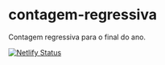 # contagem-regressiva
Contagem regressiva para o final do ano.

[![Netlify Status](https://api.netlify.com/api/v1/badges/e4f6442b-9ee7-46c6-8acf-e21cf4dc278b/deploy-status)](https://app.netlify.com/sites/techly-contagem-regressiva/deploys)
